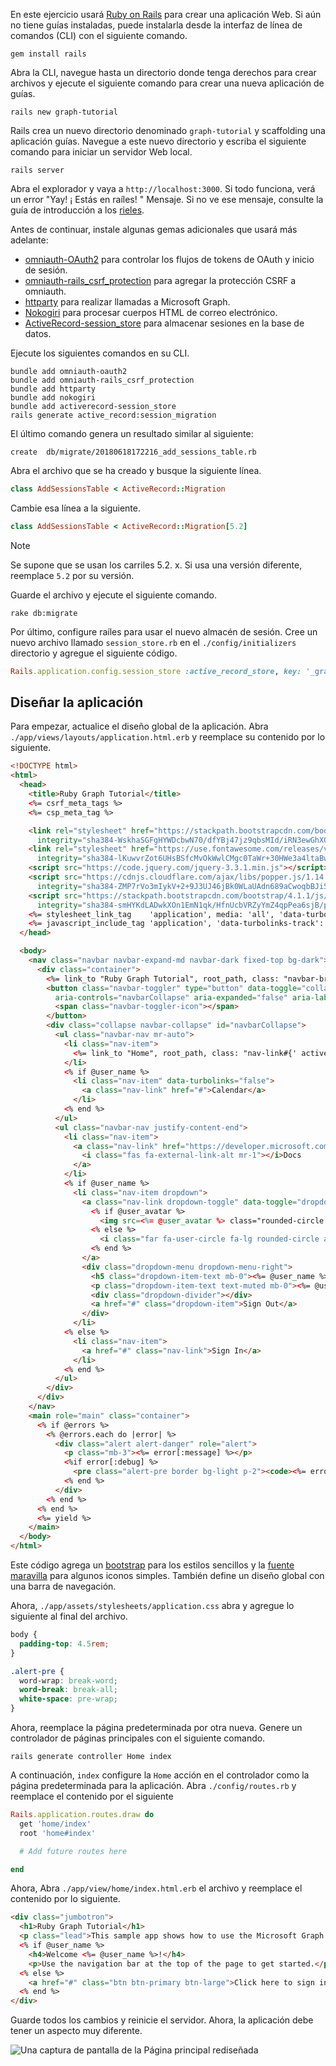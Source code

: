 <!-- markdownlint-disable MD002 MD041 -->

En este ejercicio usará [Ruby on Rails](https://rubyonrails.org/) para crear una aplicación Web. Si aún no tiene guías instaladas, puede instalarla desde la interfaz de línea de comandos (CLI) con el siguiente comando.

```Shell
gem install rails
```

Abra la CLI, navegue hasta un directorio donde tenga derechos para crear archivos y ejecute el siguiente comando para crear una nueva aplicación de guías.

```Shell
rails new graph-tutorial
```

Rails crea un nuevo directorio denominado `graph-tutorial` y scaffolding una aplicación guías. Navegue a este nuevo directorio y escriba el siguiente comando para iniciar un servidor Web local.

```Shell
rails server
```

Abra el explorador y vaya a `http://localhost:3000`. Si todo funciona, verá un error "Yay! ¡ Estás en raíles! " Mensaje. Si no ve ese mensaje, consulte la guía de introducción a los [rieles](http://guides.rubyonrails.org/).

Antes de continuar, instale algunas gemas adicionales que usará más adelante:

- [omniauth-OAuth2](https://github.com/omniauth/omniauth-oauth2) para controlar los flujos de tokens de OAuth y inicio de sesión.
- [omniauth-rails_csrf_protection](https://github.com/cookpad/omniauth-rails_csrf_protection) para agregar la protección CSRF a omniauth.
- [httparty](https://github.com/jnunemaker/httparty) para realizar llamadas a Microsoft Graph.
- [Nokogiri](https://github.com/sparklemotion/nokogiri) para procesar cuerpos HTML de correo electrónico.
- [ActiveRecord-session_store](https://github.com/rails/activerecord-session_store) para almacenar sesiones en la base de datos.

Ejecute los siguientes comandos en su CLI.

```Shell
bundle add omniauth-oauth2
bundle add omniauth-rails_csrf_protection
bundle add httparty
bundle add nokogiri
bundle add activerecord-session_store
rails generate active_record:session_migration
```

El último comando genera un resultado similar al siguiente:

```Shell
create  db/migrate/20180618172216_add_sessions_table.rb
```

Abra el archivo que se ha creado y busque la siguiente línea.

```ruby
class AddSessionsTable < ActiveRecord::Migration
```

Cambie esa línea a la siguiente.

```ruby
class AddSessionsTable < ActiveRecord::Migration[5.2]
```

> [!NOTE]
> Se supone que se usan los carriles 5.2. x. Si usa una versión diferente, reemplace `5.2` por su versión.

Guarde el archivo y ejecute el siguiente comando.

```Shell
rake db:migrate
```

Por último, configure raíles para usar el nuevo almacén de sesión. Cree un nuevo archivo llamado `session_store.rb` en el `./config/initializers` directorio y agregue el siguiente código.

```ruby
Rails.application.config.session_store :active_record_store, key: '_graph_app_session'
```

## <a name="design-the-app"></a>Diseñar la aplicación

Para empezar, actualice el diseño global de la aplicación. Abra `./app/views/layouts/application.html.erb` y reemplace su contenido por lo siguiente.

```html
<!DOCTYPE html>
<html>
  <head>
    <title>Ruby Graph Tutorial</title>
    <%= csrf_meta_tags %>
    <%= csp_meta_tag %>

    <link rel="stylesheet" href="https://stackpath.bootstrapcdn.com/bootstrap/4.1.1/css/bootstrap.min.css"
      integrity="sha384-WskhaSGFgHYWDcbwN70/dfYBj47jz9qbsMId/iRN3ewGhXQFZCSftd1LZCfmhktB" crossorigin="anonymous">
    <link rel="stylesheet" href="https://use.fontawesome.com/releases/v5.1.0/css/all.css"
      integrity="sha384-lKuwvrZot6UHsBSfcMvOkWwlCMgc0TaWr+30HWe3a4ltaBwTZhyTEggF5tJv8tbt" crossorigin="anonymous">
    <script src="https://code.jquery.com/jquery-3.3.1.min.js"></script>
    <script src="https://cdnjs.cloudflare.com/ajax/libs/popper.js/1.14.3/umd/popper.min.js"
      integrity="sha384-ZMP7rVo3mIykV+2+9J3UJ46jBk0WLaUAdn689aCwoqbBJiSnjAK/l8WvCWPIPm49" crossorigin="anonymous"></script>
    <script src="https://stackpath.bootstrapcdn.com/bootstrap/4.1.1/js/bootstrap.min.js"
      integrity="sha384-smHYKdLADwkXOn1EmN1qk/HfnUcbVRZyYmZ4qpPea6sjB/pTJ0euyQp0Mk8ck+5T" crossorigin="anonymous"></script>
    <%= stylesheet_link_tag    'application', media: 'all', 'data-turbolinks-track': 'reload' %>
    <%= javascript_include_tag 'application', 'data-turbolinks-track': 'reload' %>
  </head>

  <body>
    <nav class="navbar navbar-expand-md navbar-dark fixed-top bg-dark">
      <div class="container">
        <%= link_to "Ruby Graph Tutorial", root_path, class: "navbar-brand" %>
        <button class="navbar-toggler" type="button" data-toggle="collapse" data-target="#navbarCollapse"
          aria-controls="navbarCollapse" aria-expanded="false" aria-label="Toggle navigation">
          <span class="navbar-toggler-icon"></span>
        </button>
        <div class="collapse navbar-collapse" id="navbarCollapse">
          <ul class="navbar-nav mr-auto">
            <li class="nav-item">
              <%= link_to "Home", root_path, class: "nav-link#{' active' if controller.controller_name == 'home'}" %>
            </li>
            <% if @user_name %>
              <li class="nav-item" data-turbolinks="false">
                <a class="nav-link" href="#">Calendar</a>
              </li>
            <% end %>
          </ul>
          <ul class="navbar-nav justify-content-end">
            <li class="nav-item">
              <a class="nav-link" href="https://developer.microsoft.com/graph/docs/concepts/overview" target="_blank">
                <i class="fas fa-external-link-alt mr-1"></i>Docs
              </a>
            </li>
            <% if @user_name %>
              <li class="nav-item dropdown">
                <a class="nav-link dropdown-toggle" data-toggle="dropdown" href="#" role="button" aria-haspopup="true" aria-expanded="false">
                  <% if @user_avatar %>
                    <img src=<%= @user_avatar %> class="rounded-circle align-self-center mr-2" style="width: 32px;">
                  <% else %>
                    <i class="far fa-user-circle fa-lg rounded-circle align-self-center mr-2" style="width: 32px;"></i>
                  <% end %>
                </a>
                <div class="dropdown-menu dropdown-menu-right">
                  <h5 class="dropdown-item-text mb-0"><%= @user_name %></h5>
                  <p class="dropdown-item-text text-muted mb-0"><%= @user_email %></p>
                  <div class="dropdown-divider"></div>
                  <a href="#" class="dropdown-item">Sign Out</a>
                </div>
              </li>
            <% else %>
              <li class="nav-item">
                <a href="#" class="nav-link">Sign In</a>
              </li>
            <% end %>
          </ul>
        </div>
      </div>
    </nav>
    <main role="main" class="container">
      <% if @errors %>
        <% @errors.each do |error| %>
          <div class="alert alert-danger" role="alert">
            <p class="mb-3"><%= error[:message] %></p>
            <%if error[:debug] %>
              <pre class="alert-pre border bg-light p-2"><code><%= error[:debug] %></code></pre>
            <% end %>
          </div>
        <% end %>
      <% end %>
      <%= yield %>
    </main>
  </body>
</html>
```

Este código agrega un [bootstrap](http://getbootstrap.com/) para los estilos sencillos y la [fuente maravilla](https://fontawesome.com/) para algunos iconos simples. También define un diseño global con una barra de navegación.

Ahora, `./app/assets/stylesheets/application.css` abra y agregue lo siguiente al final del archivo.

```css
body {
  padding-top: 4.5rem;
}

.alert-pre {
  word-wrap: break-word;
  word-break: break-all;
  white-space: pre-wrap;
}
```

Ahora, reemplace la página predeterminada por otra nueva. Genere un controlador de páginas principales con el siguiente comando.

```Shell
rails generate controller Home index
```

A continuación, `index` configure la `Home` acción en el controlador como la página predeterminada para la aplicación. Abra `./config/routes.rb` y reemplace el contenido por el siguiente

```ruby
Rails.application.routes.draw do
  get 'home/index'
  root 'home#index'

  # Add future routes here

end
```

Ahora, Abra `./app/view/home/index.html.erb` el archivo y reemplace el contenido por lo siguiente.

```html
<div class="jumbotron">
  <h1>Ruby Graph Tutorial</h1>
  <p class="lead">This sample app shows how to use the Microsoft Graph API to access Outlook and OneDrive data from Ruby</p>
  <% if @user_name %>
    <h4>Welcome <%= @user_name %>!</h4>
    <p>Use the navigation bar at the top of the page to get started.</p>
  <% else %>
    <a href="#" class="btn btn-primary btn-large">Click here to sign in</a>
  <% end %>
</div>
```

Guarde todos los cambios y reinicie el servidor. Ahora, la aplicación debe tener un aspecto muy diferente.

![Una captura de pantalla de la Página principal rediseñada](./images/create-app-01.png)
